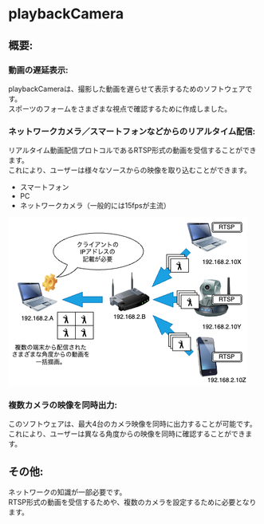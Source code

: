 ﻿# playbackCamera
## 概要:
### 動画の遅延表示: 
playbackCameraは、撮影した動画を遅らせて表示するためのソフトウェアです。  
スポーツのフォームをさまざまな視点で確認するために作成しました。

### ネットワークカメラ／スマートフォンなどからのリアルタイム配信:
リアルタイム動画配信プロトコルであるRTSP形式の動画を受信することができます。  
これにより、ユーザーは様々なソースからの映像を取り込むことができます。  
- スマートフォン
- PC
- ネットワークカメラ（一般的には15fpsが主流）

![イメージ図](infomation.drawio.png)

### 複数カメラの映像を同時出力:
このソフトウェアは、最大4台のカメラ映像を同時に出力することが可能です。  
これにより、ユーザーは異なる角度からの映像を同時に確認することができます。

## その他:
ネットワークの知識が一部必要です。  
RTSP形式の動画を受信するためや、複数のカメラを設定するために必要となります。
